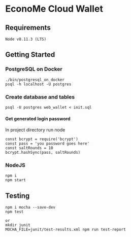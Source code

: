 # EconoMe Cloud Wallet

## Requirements
```
Node v8.11.3 (LTS)
```

## Getting Started
### PostgreSQL on Docker
```
./bin/postgresql_on_docker
psql -h localhost -U postgres
```

### Create database and tables
```
psql -U postgres web_wallet < init.sql
```

#### Get generated login password
In project directory run node
```
const bcrypt = require('bcrypt')
const pass = 'you password goes here'
const saltRounds = 10
bcrypt.hashSync(pass, saltRounds)
```

### NodeJS
```
npm i
npm start
```

## Testing
```
npm i mocha --save-dev
npm test

or
mkdir junit
MOCHA_FILE=junit/test-results.xml npm run test-report
```
